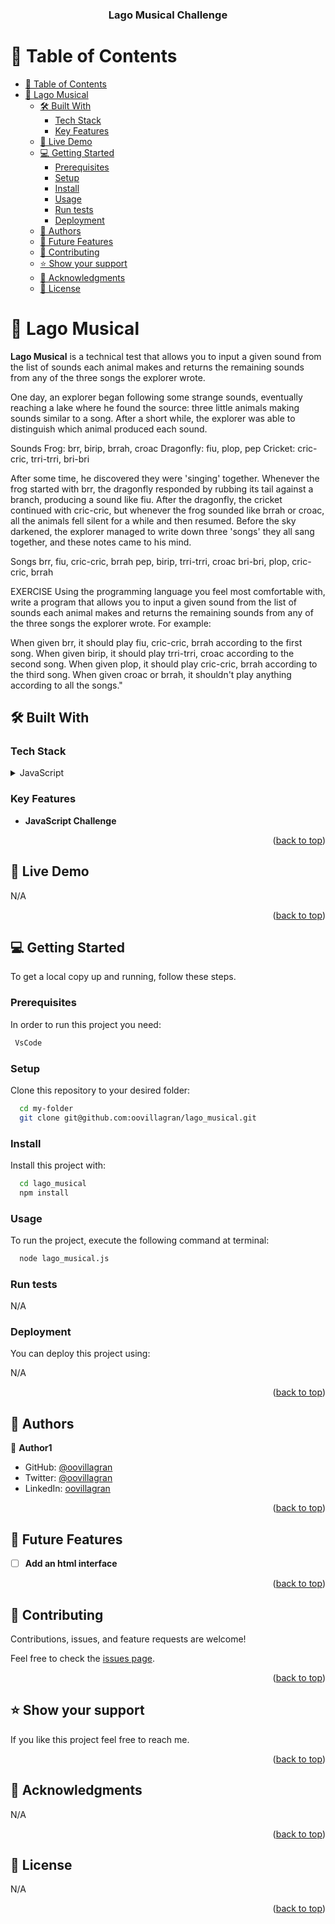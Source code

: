 <a name="readme-top"></a>

<div align="center">
  <h3><b>Lago Musical Challenge</b></h3>

</div>

<!-- TABLE OF CONTENTS -->

# 📗 Table of Contents

- [📗 Table of Contents](#-table-of-contents)
- [📖 Lago Musical ](#-lago-musical-)
  - [🛠 Built With ](#-built-with-)
    - [Tech Stack ](#tech-stack-)
    - [Key Features ](#key-features-)
  - [🚀 Live Demo ](#-live-demo-)
  - [💻 Getting Started ](#-getting-started-)
    - [Prerequisites](#prerequisites)
    - [Setup](#setup)
    - [Install](#install)
    - [Usage](#usage)
    - [Run tests](#run-tests)
    - [Deployment](#deployment)
  - [👥 Authors ](#-authors-)
  - [🔭 Future Features ](#-future-features-)
  - [🤝 Contributing ](#-contributing-)
  - [⭐️ Show your support ](#️-show-your-support-)
  - [🙏 Acknowledgments ](#-acknowledgments-)
  - [📝 License ](#-license-)

<!-- PROJECT DESCRIPTION -->

# 📖 Lago Musical <a name="about-project"></a>

**Lago Musical** is a technical test that allows you to input a given sound from the list of sounds each animal makes and returns the remaining sounds from any of the three songs the explorer wrote.

One day, an explorer began following some strange sounds, eventually reaching a lake where he found the source: three little animals making sounds similar to a song. After a short while, the explorer was able to distinguish which animal produced each sound.

Sounds
Frog: brr, birip, brrah, croac
Dragonfly: fiu, plop, pep
Cricket: cric-cric, trri-trri, bri-bri

After some time, he discovered they were 'singing' together. Whenever the frog started with brr, the dragonfly responded by rubbing its tail against a branch, producing a sound like fiu. After the dragonfly, the cricket continued with cric-cric, but whenever the frog sounded like brrah or croac, all the animals fell silent for a while and then resumed. Before the sky darkened, the explorer managed to write down three 'songs' they all sang together, and these notes came to his mind.

Songs
brr, fiu, cric-cric, brrah
pep, birip, trri-trri, croac
bri-bri, plop, cric-cric, brrah

EXERCISE
Using the programming language you feel most comfortable with, write a program that allows you to input a given sound from the list of sounds each animal makes and returns the remaining sounds from any of the three songs the explorer wrote. For example:

When given brr, it should play fiu, cric-cric, brrah according to the first song.
When given birip, it should play trri-trri, croac according to the second song.
When given plop, it should play cric-cric, brrah according to the third song.
When given croac or brrah, it shouldn't play anything according to all the songs."

## 🛠 Built With <a name="built-with"></a>

### Tech Stack <a name="tech-stack"></a>


<details>
  <summary>JavaScript</summary>
  <ul>
    <li>JavaScript</li>
  </ul>
</details>

<!-- Features -->

### Key Features <a name="key-features"></a>


- **JavaScript Challenge**

<p align="right">(<a href="#readme-top">back to top</a>)</p>

<!-- LIVE DEMO -->

## 🚀 Live Demo <a name="live-demo"></a>

N/A

<p align="right">(<a href="#readme-top">back to top</a>)</p>

<!-- GETTING STARTED -->

## 💻 Getting Started <a name="getting-started"></a>


To get a local copy up and running, follow these steps.

### Prerequisites

In order to run this project you need:

```sh
 VsCode
```

### Setup

Clone this repository to your desired folder:

```sh
  cd my-folder
  git clone git@github.com:oovillagran/lago_musical.git
```

### Install

Install this project with:

```sh
  cd lago_musical
  npm install
```

### Usage

To run the project, execute the following command at terminal:

```sh
  node lago_musical.js
```

### Run tests

N/A

### Deployment

You can deploy this project using:

N/A

<p align="right">(<a href="#readme-top">back to top</a>)</p>

<!-- AUTHORS -->

## 👥 Authors <a name="authors"></a>


👤 **Author1**

- GitHub: [@oovillagran](https://github.com/oovillagran)
- Twitter: [@oovillagran](https://twitter.com/oovillagran)
- LinkedIn: [oovillagran](https://linkedin.com/in/oovillagran)

<p align="right">(<a href="#readme-top">back to top</a>)</p>

<!-- FUTURE FEATURES -->

## 🔭 Future Features <a name="future-features"></a>


- [ ] **Add an html interface**


<p align="right">(<a href="#readme-top">back to top</a>)</p>

<!-- CONTRIBUTING -->

## 🤝 Contributing <a name="contributing"></a>

Contributions, issues, and feature requests are welcome!

Feel free to check the [issues page](../../issues/).

<p align="right">(<a href="#readme-top">back to top</a>)</p>

<!-- SUPPORT -->

## ⭐️ Show your support <a name="support"></a>


If you like this project feel free to reach me.

<p align="right">(<a href="#readme-top">back to top</a>)</p>

<!-- ACKNOWLEDGEMENTS -->

## 🙏 Acknowledgments <a name="acknowledgements"></a>


N/A

<p align="right">(<a href="#readme-top">back to top</a>)</p>


<!-- LICENSE -->

## 📝 License <a name="license"></a>

N/A

<p align="right">(<a href="#readme-top">back to top</a>)</p>